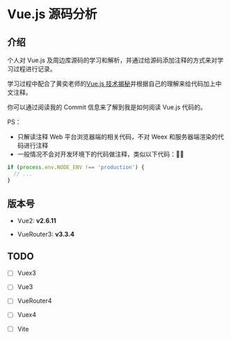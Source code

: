 # Vue.js 源码分析

## 介绍

个人对 Vue.js 及周边库源码的学习和解析，并通过给源码添加注释的方式来对学习过程进行记录。

学习过程中配合了黄奕老师的[Vue.js 技术揭秘](https://github.com/ustbhuangyi/vue-analysis)并根据自己的理解来给代码加上中文注释。

你可以通过阅读我的 Commit 信息来了解到我是如何阅读 Vue.js 代码的。

PS：

- 只解读注释 Web 平台浏览器端的相关代码，不对 Weex 和服务器端渲染的代码进行注释
- 一般情况不会对开发环境下的代码做注释，类似以下代码：

```js
if (process.env.NODE_ENV !== 'production') {
  // ...
}
```

## 版本号

- Vue2: **v2.6.11**

- VueRouter3: **v3.3.4**

## TODO

- [ ] Vuex3

- [ ] Vue3

- [ ] VueRouter4

- [ ] Vuex4

- [ ] Vite
